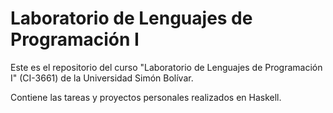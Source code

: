 # Laboratorio de Lenguajes de Programación I

Este es el repositorio del curso "Laboratorio de Lenguajes de Programación I" (CI-3661) de la Universidad Simón Bolívar.

Contiene las tareas y proyectos personales realizados en Haskell.